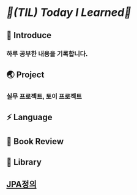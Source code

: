 # _📌(TIL) Today I Learned📌_


## 📣 Introduce
### 하루 공부한 내용을 기록합니다.



## 🌏 Project
### 실무 프로젝트, 토이 프로젝트



## ⚡ Language



## 📘 Book Review


## 📒 Library
## [JPA정의](https://rudtjs49.tistory.com/entry/JPA%EB%A5%BC-%EC%82%AC%EC%9A%A9%ED%95%B4%EC%95%BC-%ED%95%98%EB%8A%94-%EC%9D%B4%EC%9C%A0)
